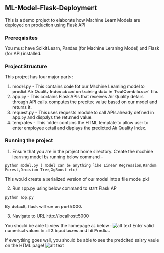 ## ML-Model-Flask-Deployment
This is a demo project to elaborate how Machine Learn Models are deployed on production using Flask API

### Prerequisites
You must have Scikit Learn, Pandas (for Machine Leraning Model) and Flask (for API) installed.

### Project Structure
This project has four major parts :
1. model.py - This contains code fot our Machine Learning model to predict Air Quality Index absed on training data in 'RealCombile.csv' file.
2. app.py - This contains Flask APIs that receives Air Quality details through API calls, computes the precited value based on our model and returns it.
3. request.py - This uses requests module to call APIs already defined in app.py and dispalys the returned value.
4. templates - This folder contains the HTML template to allow user to enter employee detail and displays the predicted Air Quality Index.

### Running the project
1. Ensure that you are in the project home directory. Create the machine learning model by running below command -
```
python model.py ( model can be anything like Linear Regression,Random Forest,Decision Tree,XgBoost etc)
```
This would create a serialized version of our model into a file model.pkl

2. Run app.py using below command to start Flask API
```
python app.py
```
By default, flask will run on port 5000.

3. Navigate to URL http://localhost:5000

You should be able to view the homepage as below :
![alt text](https://i.ibb.co/B2mZ8jq/Screenshot-2020-03-18-15-18-42.png)
Enter valid numerical values in all 3 input boxes and hit Predict.

If everything goes well, you should  be able to see the predcited salary vaule on the HTML page!
![alt text](https://i.ibb.co/5nwNzTL/Screenshot-2020-03-18-15-18-24.png)


